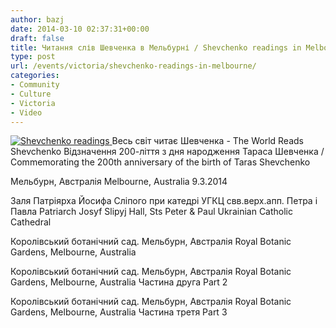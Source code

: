 ```yaml
---
author: bazj
date: 2014-03-10 02:37:31+00:00
draft: false
title: Читання слів Шевченка в Мельбурні / Shevchenko readings in Melbourne
type: post
url: /events/victoria/shevchenko-readings-in-melbourne/
categories:
- Community
- Culture
- Victoria
- Video
---
```


[![Shevchenko readings](http://www.ozeukes.com/wp-content/uploads/2014/03/Shevchenko-readings.jpg)
](http://www.ozeukes.com/wp-content/uploads/2014/03/Shevchenko-readings.jpg)Весь світ читає Шевченка - The World Reads Shevchenko
Відзначення 200-ліття з дня народження Тараса Шевченка / Commemorating the 200th anniversary of the birth of Taras Shevchenko

Мельбурн, Австралія Melbourne, Australia
9.3.2014

Заля Патріярха Йосифа Сліпого при катедрі УГКЦ свв.верх.апп. Петра і Павла
Patriarch Josyf Slipyj Hall, Sts Peter & Paul Ukrainian Catholic Cathedral 


Королівський ботанічний сад. Мельбурн, Австралія
Royal Botanic Gardens, Melbourne, Australia


Королівський ботанічний сад. Мельбурн, Австралія
Royal Botanic Gardens, Melbourne, Australia
Частина друга Part 2


Королівський ботанічний сад. Мельбурн, Австралія
Royal Botanic Gardens, Melbourne, Australia
Частина третя Part 3

